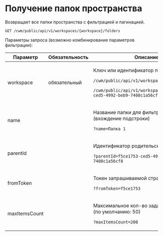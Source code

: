# Получение папок пространства

Возвращает все папки пространства с фильтрацией и пагинацией.

`GET /cwm/public/api/v1/workspaces/{workspace}/folders`

Параметры запроса (возможно комбинирование параметров фильтрации):

| Параметр      | Обязательность | Описание                                                                                                                                                                                                  |
| ------------- | -------------- | --------------------------------------------------------------------------------------------------------------------------------------------------------------------------------------------------------- |
| workspace     | обязательный   | <p>Ключ или идентификатор пространства</p><p><code>/cwm/public/api/v1/workspaces/KEY/workitems</code></p><p><code>/cwm/public/api/v1/workspaces/f5ce1753-ced5-4992-beb9-7408c1a56cf8/workitems</code></p> |
| name          |                | <p>Название папки для фильтрации (вхождение подстроки)</p><p><code>?name=Папка 1</code></p>                                                                                                               |
| parentId      |                | <p>Идентификатор родительской папки</p><p><code>?parentId=f5ce1753-ced5-4992-beb9-7408c1a56cf8</code></p>                                                                                                 |
| fromToken     |                | <p>Токен запрашиваемой страницы</p><p><code>?fromToken=f5ce1753</code></p>                                                                                                                                |
| maxItemsCount |                | <p>Максимальное кол-во задач на странице (по умолчанию: 50)</p><p><code>?maxItemsCount=200</code></p>                                                                                                     |
